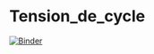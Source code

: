 # Tension_de_cycle
[![Binder](https://mybinder.org/badge_logo.svg)](https://mybinder.org/v2/gh/ycarissan/Tension_de_cycle/master?filepath=TP07_Tension_de_cycle.ipynb)
